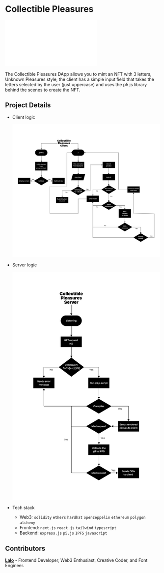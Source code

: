 # Collectible Pleasures

![Collectible Pleasures Logo](./_images/logo.pdf)

The Collectible Pleasures DApp allows you to mint an NFT with 3 letters, Unknown Pleasures style, the client has a simple input field that takes the letters selected by the user (just uppercase) and uses the p5.js library behind the scenes to create the NFT.

## Project Details

-   Client logic

    <picture>
      <source media="(prefers-color-scheme: dark)" srcset="./_images/collectible-pleasures-client-dark.png">
      <img alt="Client flowchart" src="./_images/collectible-pleasures-client-light.png">
    </picture>

-   Server logic

    <picture>
      <source media="(prefers-color-scheme: dark)" srcset="./_images/collectible-pleasures-server-dark.png">
      <img alt="Client flowchart" src="./_images/collectible-pleasures-server-light.png">
    </picture>

-   Tech stack

    -   Web3: `solidity` `ethers` `hardhat` `openzeppelin` `ethereum` `polygon` `alchemy`
    -   Frontend: `next.js` `react.js` `tailwind` `typescript`
    -   Backend: `express.js` `p5.js` `IPFS` `javascript`

## Contributors

[**Lalo**](https://github.com/eduairet) - Frontend Developer, Web3 Enthusiast, Creative Coder, and Font Engineer.
